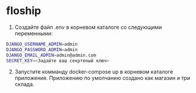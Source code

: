 # floship

1. Создайте файл .env в корневом каталоге со следующими переменными:
```bash
DJANGO_USERNAME_ADMIN=admin
DJANGO_PASSWORD_ADMIN=admin
DJANGO_EMAIL_ADMIN=admin@admin.com
SECRET_KEY=<Задайте ваш секртеный ключ>
```
2. Запустите комманду docker-compose up  в корневом каталоге приложения.
Приложению по умолчанию создано как магазин и три склада.